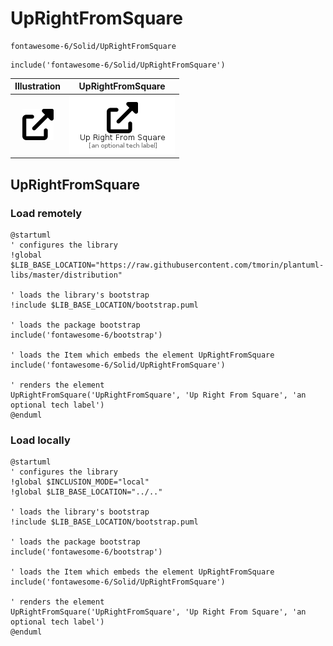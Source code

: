 # UpRightFromSquare


```text
fontawesome-6/Solid/UpRightFromSquare
```

```text
include('fontawesome-6/Solid/UpRightFromSquare')
```



| Illustration | UpRightFromSquare |
| :---: | :---: |
| ![illustration for Illustration](../../fontawesome-6/Solid/UpRightFromSquare.png) | ![illustration for UpRightFromSquare](../../fontawesome-6/Solid/UpRightFromSquare.Local.png) |




## UpRightFromSquare

### Load remotely
```plantuml
@startuml
' configures the library
!global $LIB_BASE_LOCATION="https://raw.githubusercontent.com/tmorin/plantuml-libs/master/distribution"

' loads the library's bootstrap
!include $LIB_BASE_LOCATION/bootstrap.puml

' loads the package bootstrap
include('fontawesome-6/bootstrap')

' loads the Item which embeds the element UpRightFromSquare
include('fontawesome-6/Solid/UpRightFromSquare')

' renders the element
UpRightFromSquare('UpRightFromSquare', 'Up Right From Square', 'an optional tech label')
@enduml
```

### Load locally
```plantuml
@startuml
' configures the library
!global $INCLUSION_MODE="local"
!global $LIB_BASE_LOCATION="../.."

' loads the library's bootstrap
!include $LIB_BASE_LOCATION/bootstrap.puml

' loads the package bootstrap
include('fontawesome-6/bootstrap')

' loads the Item which embeds the element UpRightFromSquare
include('fontawesome-6/Solid/UpRightFromSquare')

' renders the element
UpRightFromSquare('UpRightFromSquare', 'Up Right From Square', 'an optional tech label')
@enduml
```

